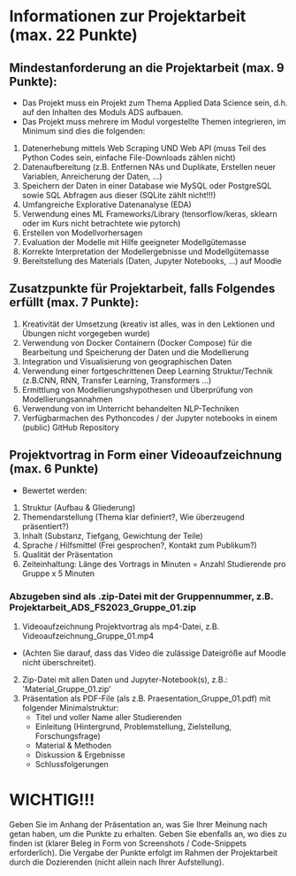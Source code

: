 # Informationen zur Projektarbeit (max. 22 Punkte)

## Mindestanforderung an die Projektarbeit (max. 9 Punkte):
- Das Projekt muss ein Projekt zum Thema Applied Data Science sein, d.h. auf den Inhalten des Moduls ADS aufbauen.
- Das Projekt muss mehrere im Modul vorgestellte Themen integrieren, im Minimum sind dies die folgenden:
1. Datenerhebung mittels Web Scraping UND Web API (muss Teil des Python Codes sein, einfache File-Downloads zählen nicht)
2. Datenaufbereitung (z.B. Entfernen NAs und Duplikate, Erstellen neuer Variablen, Anreicherung der Daten, ...)
3. Speichern der Daten in einer Database wie MySQL oder PostgreSQL sowie SQL Abfragen aus dieser (SQLite zählt nicht!!!)
4. Umfangreiche Explorative Datenanalyse (EDA)
5. Verwendung eines ML Frameworks/Library (tensorflow/keras, sklearn oder im Kurs nicht betrachtete wie pytorch)
6. Erstellen von Modellvorhersagen
7. Evaluation der Modelle mit Hilfe geeigneter Modellgütemasse
8. Korrekte Interpretation der Modellergebnisse und Modellgütemasse
9. Bereitstellung des Materials (Daten, Jupyter Notebooks, ...) auf Moodle

## Zusatzpunkte für Projektarbeit, falls Folgendes erfüllt (max. 7 Punkte):
1. Kreativität der Umsetzung (kreativ ist alles, was in den Lektionen und Übungen nicht vorgegeben wurde)
2. Verwendung von Docker Containern (Docker Compose) für die Bearbeitung und Speicherung der Daten und die Modellierung
3. Integration und Visualisierung von geographischen Daten
4. Verwendung einer fortgeschrittenen Deep Learning Struktur/Technik (z.B.CNN, RNN, Transfer Learning, Transformers …)
5. Ermittlung von Modellierungshypothesen und Überprüfung von Modellierungsannahmen
6. Verwendung von im Unterricht behandelten NLP-Techniken
7. Verfügbarmachen des Pythoncodes / der Jupyter notebooks in einem (public) GitHub Repository

## Projektvortrag in Form einer Videoaufzeichnung (max. 6 Punkte)
- Bewertet werden:
1. Struktur (Aufbau & Gliederung)
2. Themendarstellung (Thema klar definiert?, Wie überzeugend präsentiert?)
3. Inhalt (Substanz, Tiefgang, Gewichtung der Teile)
4. Sprache / Hilfsmittel (Frei gesprochen?, Kontakt zum Publikum?)
5. Qualität der Präsentation
6. Zeiteinhaltung: Länge des Vortrags in Minuten = Anzahl Studierende pro Gruppe x 5 Minuten

### Abzugeben sind als .zip-Datei mit der Gruppennummer, z.B. Projektarbeit_ADS_FS2023_Gruppe_01.zip
1. Videoaufzeichnung Projektvortrag als mp4-Datei, z.B. Videoaufzeichnung_Gruppe_01.mp4
- (Achten Sie darauf, dass das Video die zulässige Dateigröße auf Moodle nicht überschreitet).
2. Zip-Datei mit allen Daten und Jupyter-Notebook(s), z.B.: 'Material_Gruppe_01.zip'
3. Präsentation als PDF-File (als z.B. Praesentation_Gruppe_01.pdf) mit folgender Minimalstruktur:
    - Titel und voller Name aller Studierenden
    - Einleitung (Hintergrund, Problemstellung, Zielstellung, Forschungsfrage)
    - Material & Methoden
    - Diskussion & Ergebnisse
    - Schlussfolgerungen
# WICHTIG!!! 
Geben Sie im Anhang der Präsentation an, was Sie Ihrer Meinung nach getan haben, um die Punkte zu erhalten. 
Geben Sie ebenfalls an, wo dies zu finden ist (klarer Beleg in Form von Screenshots / Code-Snippets erforderlich).
Die Vergabe der Punkte erfolgt im Rahmen der Projektarbeit durch die Dozierenden (nicht allein nach Ihrer Aufstellung).
